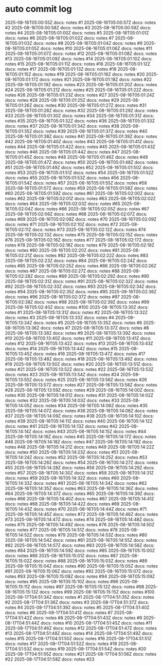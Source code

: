 # auto commit log
2025-08-16T05:00:55Z docs: notes #1
2025-08-16T05:00:57Z docs: notes #2
2025-08-16T05:00:58Z docs: notes #3
2025-08-16T05:00:59Z docs: notes #4
2025-08-16T05:01:00Z docs: notes #5
2025-08-16T05:01:01Z docs: notes #6
2025-08-16T05:01:02Z docs: notes #7
2025-08-16T05:01:03Z docs: notes #8
2025-08-16T05:01:04Z docs: notes #9
2025-08-16T05:01:05Z docs: notes #10
2025-08-16T05:01:06Z docs: notes #11
2025-08-16T05:01:07Z docs: notes #12
2025-08-16T05:01:08Z docs: notes #13
2025-08-16T05:01:09Z docs: notes #14
2025-08-16T05:01:10Z docs: notes #15
2025-08-16T05:01:11Z docs: notes #16
2025-08-16T05:01:12Z docs: notes #17
2025-08-16T05:01:13Z docs: notes #18
2025-08-16T05:01:15Z docs: notes #19
2025-08-16T05:01:16Z docs: notes #20
2025-08-16T05:01:17Z docs: notes #21
2025-08-16T05:01:18Z docs: notes #22
2025-08-16T05:01:19Z docs: notes #23
2025-08-16T05:01:20Z docs: notes #24
2025-08-16T05:01:21Z docs: notes #25
2025-08-16T05:01:22Z docs: notes #26
2025-08-16T05:01:23Z docs: notes #27
2025-08-16T05:01:24Z docs: notes #28
2025-08-16T05:01:25Z docs: notes #29
2025-08-16T05:01:26Z docs: notes #30
2025-08-16T05:01:27Z docs: notes #31
2025-08-16T05:01:28Z docs: notes #32
2025-08-16T05:01:29Z docs: notes #33
2025-08-16T05:01:30Z docs: notes #34
2025-08-16T05:01:31Z docs: notes #35
2025-08-16T05:01:32Z docs: notes #36
2025-08-16T05:01:33Z docs: notes #37
2025-08-16T05:01:34Z docs: notes #38
2025-08-16T05:01:35Z docs: notes #39
2025-08-16T05:01:37Z docs: notes #40
2025-08-16T05:01:38Z docs: notes #41
2025-08-16T05:01:39Z docs: notes #42
2025-08-16T05:01:40Z docs: notes #43
2025-08-16T05:01:41Z docs: notes #44
2025-08-16T05:01:42Z docs: notes #45
2025-08-16T05:01:43Z docs: notes #46
2025-08-16T05:01:44Z docs: notes #47
2025-08-16T05:01:45Z docs: notes #48
2025-08-16T05:01:46Z docs: notes #49
2025-08-16T05:01:47Z docs: notes #50
2025-08-16T05:01:48Z docs: notes #51
2025-08-16T05:01:49Z docs: notes #52
2025-08-16T05:01:50Z docs: notes #53
2025-08-16T05:01:51Z docs: notes #54
2025-08-16T05:01:52Z docs: notes #55
2025-08-16T05:01:53Z docs: notes #56
2025-08-16T05:01:54Z docs: notes #57
2025-08-16T05:01:55Z docs: notes #58
2025-08-16T05:01:57Z docs: notes #59
2025-08-16T05:01:58Z docs: notes #60
2025-08-16T05:01:59Z docs: notes #61
2025-08-16T05:02:00Z docs: notes #62
2025-08-16T05:02:01Z docs: notes #63
2025-08-16T05:02:02Z docs: notes #64
2025-08-16T05:02:03Z docs: notes #65
2025-08-16T05:02:04Z docs: notes #66
2025-08-16T05:02:05Z docs: notes #67
2025-08-16T05:02:06Z docs: notes #68
2025-08-16T05:02:07Z docs: notes #69
2025-08-16T05:02:08Z docs: notes #70
2025-08-16T05:02:09Z docs: notes #71
2025-08-16T05:02:10Z docs: notes #72
2025-08-16T05:02:11Z docs: notes #73
2025-08-16T05:02:12Z docs: notes #74
2025-08-16T05:02:13Z docs: notes #75
2025-08-16T05:02:15Z docs: notes #76
2025-08-16T05:02:16Z docs: notes #77
2025-08-16T05:02:17Z docs: notes #78
2025-08-16T05:02:18Z docs: notes #79
2025-08-16T05:02:19Z docs: notes #80
2025-08-16T05:02:20Z docs: notes #81
2025-08-16T05:02:21Z docs: notes #82
2025-08-16T05:02:22Z docs: notes #83
2025-08-16T05:02:23Z docs: notes #84
2025-08-16T05:02:24Z docs: notes #85
2025-08-16T05:02:25Z docs: notes #86
2025-08-16T05:02:26Z docs: notes #87
2025-08-16T05:02:27Z docs: notes #88
2025-08-16T05:02:28Z docs: notes #89
2025-08-16T05:02:29Z docs: notes #90
2025-08-16T05:02:31Z docs: notes #91
2025-08-16T05:02:32Z docs: notes #92
2025-08-16T05:02:33Z docs: notes #93
2025-08-16T05:02:34Z docs: notes #94
2025-08-16T05:02:35Z docs: notes #95
2025-08-16T05:02:36Z docs: notes #96
2025-08-16T05:02:37Z docs: notes #97
2025-08-16T05:02:38Z docs: notes #98
2025-08-16T05:02:39Z docs: notes #99
2025-08-16T05:02:40Z docs: notes #100
2025-08-16T05:13:30Z docs: notes #1
2025-08-16T05:13:31Z docs: notes #2
2025-08-16T05:13:32Z docs: notes #3
2025-08-16T05:13:33Z docs: notes #4
2025-08-16T05:13:34Z docs: notes #5
2025-08-16T05:13:35Z docs: notes #6
2025-08-16T05:13:36Z docs: notes #7
2025-08-16T05:13:37Z docs: notes #8
2025-08-16T05:13:38Z docs: notes #9
2025-08-16T05:13:39Z docs: notes #10
2025-08-16T05:13:40Z docs: notes #11
2025-08-16T05:13:41Z docs: notes #12
2025-08-16T05:13:42Z docs: notes #13
2025-08-16T05:13:43Z docs: notes #14
2025-08-16T05:13:44Z docs: notes #15
2025-08-16T05:13:45Z docs: notes #16
2025-08-16T05:13:47Z docs: notes #17
2025-08-16T05:13:48Z docs: notes #18
2025-08-16T05:13:49Z docs: notes #19
2025-08-16T05:13:50Z docs: notes #20
2025-08-16T05:13:51Z docs: notes #21
2025-08-16T05:13:52Z docs: notes #22
2025-08-16T05:13:53Z docs: notes #23
2025-08-16T05:13:54Z docs: notes #24
2025-08-16T05:13:55Z docs: notes #25
2025-08-16T05:13:56Z docs: notes #26
2025-08-16T05:13:57Z docs: notes #27
2025-08-16T05:13:58Z docs: notes #28
2025-08-16T05:13:59Z docs: notes #29
2025-08-16T05:14:00Z docs: notes #30
2025-08-16T05:14:01Z docs: notes #31
2025-08-16T05:14:02Z docs: notes #32
2025-08-16T05:14:03Z docs: notes #33
2025-08-16T05:14:05Z docs: notes #34
2025-08-16T05:14:06Z docs: notes #35
2025-08-16T05:14:07Z docs: notes #36
2025-08-16T05:14:08Z docs: notes #37
2025-08-16T05:14:09Z docs: notes #38
2025-08-16T05:14:10Z docs: notes #39
2025-08-16T05:14:11Z docs: notes #40
2025-08-16T05:14:12Z docs: notes #41
2025-08-16T05:14:13Z docs: notes #42
2025-08-16T05:14:14Z docs: notes #43
2025-08-16T05:14:15Z docs: notes #44
2025-08-16T05:14:16Z docs: notes #45
2025-08-16T05:14:17Z docs: notes #46
2025-08-16T05:14:18Z docs: notes #47
2025-08-16T05:14:19Z docs: notes #48
2025-08-16T05:14:21Z docs: notes #49
2025-08-16T05:14:22Z docs: notes #50
2025-08-16T05:14:23Z docs: notes #51
2025-08-16T05:14:24Z docs: notes #52
2025-08-16T05:14:25Z docs: notes #53
2025-08-16T05:14:26Z docs: notes #54
2025-08-16T05:14:27Z docs: notes #55
2025-08-16T05:14:28Z docs: notes #56
2025-08-16T05:14:29Z docs: notes #57
2025-08-16T05:14:30Z docs: notes #58
2025-08-16T05:14:31Z docs: notes #59
2025-08-16T05:14:32Z docs: notes #60
2025-08-16T05:14:33Z docs: notes #61
2025-08-16T05:14:34Z docs: notes #62
2025-08-16T05:14:35Z docs: notes #63
2025-08-16T05:14:36Z docs: notes #64
2025-08-16T05:14:37Z docs: notes #65
2025-08-16T05:14:39Z docs: notes #66
2025-08-16T05:14:40Z docs: notes #67
2025-08-16T05:14:41Z docs: notes #68
2025-08-16T05:14:42Z docs: notes #69
2025-08-16T05:14:43Z docs: notes #70
2025-08-16T05:14:44Z docs: notes #71
2025-08-16T05:14:45Z docs: notes #72
2025-08-16T05:14:46Z docs: notes #73
2025-08-16T05:14:47Z docs: notes #74
2025-08-16T05:14:48Z docs: notes #75
2025-08-16T05:14:49Z docs: notes #76
2025-08-16T05:14:50Z docs: notes #77
2025-08-16T05:14:51Z docs: notes #78
2025-08-16T05:14:52Z docs: notes #79
2025-08-16T05:14:53Z docs: notes #80
2025-08-16T05:14:54Z docs: notes #81
2025-08-16T05:14:55Z docs: notes #82
2025-08-16T05:14:57Z docs: notes #83
2025-08-16T05:14:58Z docs: notes #84
2025-08-16T05:14:59Z docs: notes #85
2025-08-16T05:15:00Z docs: notes #86
2025-08-16T05:15:01Z docs: notes #87
2025-08-16T05:15:02Z docs: notes #88
2025-08-16T05:15:03Z docs: notes #89
2025-08-16T05:15:04Z docs: notes #90
2025-08-16T05:15:05Z docs: notes #91
2025-08-16T05:15:06Z docs: notes #92
2025-08-16T05:15:07Z docs: notes #93
2025-08-16T05:15:08Z docs: notes #94
2025-08-16T05:15:09Z docs: notes #95
2025-08-16T05:15:10Z docs: notes #96
2025-08-16T05:15:11Z docs: notes #97
2025-08-16T05:15:12Z docs: notes #98
2025-08-16T05:15:13Z docs: notes #99
2025-08-16T05:15:15Z docs: notes #100
2025-08-17T04:51:34Z docs: notes #1
2025-08-17T04:51:35Z docs: notes #2
2025-08-17T04:51:36Z docs: notes #3
2025-08-17T04:51:37Z docs: notes #4
2025-08-17T04:51:39Z docs: notes #5
2025-08-17T04:51:40Z docs: notes #6
2025-08-17T04:51:41Z docs: notes #7
2025-08-17T04:51:42Z docs: notes #8
2025-08-17T04:51:43Z docs: notes #9
2025-08-17T04:51:44Z docs: notes #10
2025-08-17T04:51:45Z docs: notes #11
2025-08-17T04:51:46Z docs: notes #12
2025-08-17T04:51:47Z docs: notes #13
2025-08-17T04:51:48Z docs: notes #14
2025-08-17T04:51:49Z docs: notes #15
2025-08-17T04:51:50Z docs: notes #16
2025-08-17T04:51:51Z docs: notes #17
2025-08-17T04:51:52Z docs: notes #18
2025-08-17T04:51:53Z docs: notes #19
2025-08-17T04:51:54Z docs: notes #20
2025-08-17T04:51:55Z docs: notes #21
2025-08-17T04:51:56Z docs: notes #22
2025-08-17T04:51:58Z docs: notes #23
